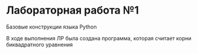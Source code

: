# Лабораторная работа №1
Базовые конструкции языка Python

В ходе выполнения ЛР была создана программа, которая считает корни биквадратного уравнения
